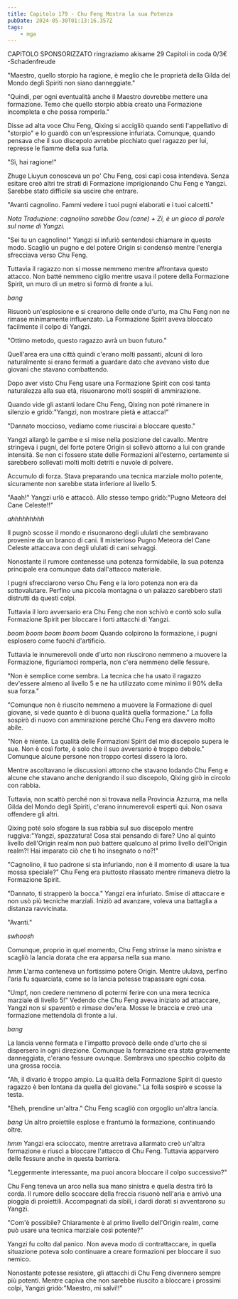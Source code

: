 ```yaml
---
title: Capitolo 179 - Chu Feng Mostra la sua Potenza
pubDate: 2024-05-30T01:13:16.357Z
tags:
    - mga
---
```


CAPITOLO SPONSORIZZATO ringraziamo akisame
29 Capitoli in coda 0/3€
-Schadenfreude


"Maestro, quello storpio ha ragione, è meglio che le proprietà della Gilda del Mondo degli Spiriti non siano danneggiate."


"Quindi, per ogni eventualità anche il Maestro dovrebbe mettere una formazione. Temo che quello storpio abbia creato una Formazione incompleta e che possa romperla."


Disse ad alta voce Chu Feng, Qixing si accigliò quando sentì l'appellativo di "storpio" e lo guardò con un'espressione infuriata. Comunque, quando pensava che il suo discepolo avrebbe picchiato quel ragazzo per lui, represse le fiamme della sua furia.


"Sì, hai ragione!"


Zhuge Liuyun conosceva un po' Chu Feng, così capì cosa intendeva.
Senza esitare creò altri tre strati di Formazione imprigionando Chu Feng e Yangzi. Sarebbe stato difficile sia uscire che entrare.


"Avanti cagnolino. Fammi vedere i tuoi pugni elaborati e i tuoi calcetti."


<em>Nota Traduzione: cagnolino sarebbe Gou (cane) + Zi, è un gioco di parole sul nome di Yangzi.</em>


"Sei tu un cagnolino!" Yangzi si infuriò sentendosi chiamare in questo modo. Scagliò un pugno e del potere Origin si condensò mentre l'energia sfrecciava verso Chu Feng.


Tuttavia il ragazzo non si mosse nemmeno mentre affrontava questo attacco. Non batté nemmeno ciglio mentre usava il potere della Formazione Spirit, un muro di un metro si formò di fronte a lui.


*bang*


Risuonò un'esplosione e si crearono delle onde d'urto, ma Chu Feng non ne rimase minimamente influenzato. La Formazione Spirit aveva bloccato facilmente il colpo di Yangzi.


"Ottimo metodo, questo ragazzo avrà un buon futuro."


Quell'area era una città quindi c'erano molti passanti, alcuni di loro naturalmente si erano fermati a guardare dato che avevano visto due giovani che stavano combattendo.


Dopo aver visto Chu Feng usare una Formazione Spirit con così tanta naturalezza alla sua età, risuonarono molti sospiri di ammirazione.


Quando vide gli astanti lodare Chu Feng, Qixing non poté rimanere in silenzio e gridò:"Yangzi, non mostrare pietà e attacca!"


"Dannato moccioso, vediamo come riuscirai a bloccare questo."


Yangzi allargò le gambe e si mise nella posizione del cavallo. Mentre stringeva i pugni, del forte potere Origin si sollevò attorno a lui con grande intensità. Se non ci fossero state delle Formazioni all'esterno, certamente si sarebbero sollevati molti molti detriti e nuvole di polvere.


Accumulo di forza. Stava preparando una tecnica marziale molto potente, sicuramente non sarebbe stata inferiore al livello 5.


"Aaah!" Yangzi urlò e attaccò. Allo stesso tempo gridò:"Pugno Meteora del Cane Celeste!!"


*ahhhhhhhhh*


Il pugnò scosse il mondo e risuonarono degli ululati che sembravano provenire da un branco di cani. Il misterioso Pugno Meteora del Cane Celeste attaccava con degli ululati di cani selvaggi.


Nonostante il rumore contenesse una potenza formidabile, la sua potenza principale era comunque data dall'attacco materiale.


I pugni sfrecciarono verso Chu Feng e la loro potenza non era da sottovalutare. Perfino una piccola montagna o un palazzo sarebbero stati distrutti da questi colpi.


Tuttavia il loro avversario era Chu Feng che non schivò e contò solo sulla Formazione Spirit per bloccare i forti attacchi di Yangzi.


*boom boom boom boom boom* Quando colpirono la formazione, i pugni esplosero come fuochi d'artificio.


Tuttavia le innumerevoli onde d'urto non riuscirono nemmeno a muovere la Formazione, figuriamoci romperla, non c'era nemmeno delle fessure.


"Non è semplice come sembra. La tecnica che ha usato il ragazzo dev'essere almeno al livello 5 e ne ha utilizzato come minimo il 90% della sua forza."


"Comunque non è riuscito nemmeno a muovere la Formazione di quel giovane, si vede quanto è di buona qualità quella formazione." La folla sospirò di nuovo con ammirazione perché Chu Feng era davvero molto abile.


"Non è niente. La qualità delle Formazioni Spirit del mio discepolo supera le sue. Non è così forte, è solo che il suo avversario è troppo debole." Comunque alcune persone non troppo cortesi dissero la loro.


Mentre ascoltavano le discussioni attorno che stavano lodando Chu Feng e alcune che stavano anche denigrando il suo discepolo, Qixing girò in circolo con rabbia.


Tuttavia, non scattò perché non si trovava nella Provincia Azzurra, ma nella Gilda del Mondo degli Spiriti, c'erano innumerevoli esperti qui. Non osava offendere gli altri.


Qixing poté solo sfogare la sua rabbia sul suo discepolo mentre ruggiva:"Yangzi, spazzatura! Cosa stai pensando di fare? Uno al quinto livello dell'Origin realm non può battere qualcuno al primo livello dell'Origin realm?! Hai imparato ciò che ti ho insegnato o no?!"


"Cagnolino, il tuo padrone si sta infuriando, non è il momento di usare la tua mossa speciale?" Chu Feng era piuttosto rilassato mentre rimaneva dietro la Formazione Spirit.


"Dannato, ti strapperò la bocca." Yangzi era infuriato. Smise di attaccare e non usò più tecniche marziali. Iniziò ad avanzare, voleva una battaglia a distanza ravvicinata.


"Avanti."


*swhoosh*


Comunque, proprio in quel momento, Chu Feng strinse la mano sinistra e scagliò la lancia dorata che era apparsa nella sua mano.


*hmm* L'arma conteneva un fortissimo potere Origin. Mentre ululava, perfino l'aria fu squarciata, come se la lancia potesse trapassare ogni cosa.


"Umpf, non credere nemmeno di potermi ferire con una mera tecnica marziale di livello 5!" Vedendo che Chu Feng aveva iniziato ad attaccare, Yangzi non si spaventò e rimase dov'era. Mosse le braccia e creò una formazione mettendola di fronte a lui.


*bang*


La lancia venne fermata e l'impatto provocò delle onde d'urto che si dispersero in ogni direzione. Comunque la formazione era stata gravemente danneggiata, c'erano fessure ovunque. Sembrava uno specchio colpito da una grossa roccia.


"Ah, il divario è troppo ampio. La qualità della Formazione Spirit di questo ragazzo è ben lontana da quella del giovane." La folla sospirò e scosse la testa.


"Eheh, prendine un'altra." Chu Feng scagliò con orgoglio un'altra lancia.


*bang* Un altro proiettile esplose e frantumò la formazione, continuando oltre.


*hmm* Yangzi era scioccato, mentre arretrava allarmato creò un'altra formazione e riuscì a bloccare l'attacco di Chu Feng. Tuttavia apparvero delle fessure anche in questa barriera.


"Leggermente interessante, ma puoi ancora bloccare il colpo successivo?"


Chu Feng teneva un arco nella sua mano sinistra e quella destra tirò la corda. Il rumore dello scoccare della freccia risuonò nell'aria e arrivò una pioggia di proiettili. Accompagnati da sibili, i dardi dorati si avventarono su Yangzi.


"Com'è possibile? Chiaramente è al primo livello dell'Origin realm, come può usare una tecnica marziale così potente?"


Yangzi fu colto dal panico. Non aveva modo di contrattaccare, in quella situazione poteva solo continuare a creare formazioni per bloccare il suo nemico.


Nonostante potesse resistere, gli attacchi di Chu Feng divennero sempre più potenti. Mentre capiva che non sarebbe riuscito a bloccare i prossimi colpi, Yangzi gridò:"Maestro, mi salvi!!"





